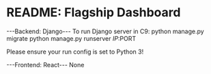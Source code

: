 # README: Flagship Dashboard

---Backend: Django---
To run Django server in C9:
    python manage.py migrate
    python manage.py runserver $IP:$PORT

Please ensure your run config is set to Python 3! 


---Frontend: React---
None
